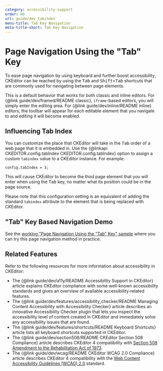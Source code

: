 ```yaml
---
category: accessibility-support
order: 60
url: guide/dev_tabindex
menu-title: Tab Key Navigation
meta-title-short: Tab Key Navigation
---
```

<!--
Copyright (c) 2003-2017, CKSource - Frederico Knabben. All rights reserved.
For licensing, see LICENSE.md.
-->

# Page Navigation Using the "Tab" Key

To ease page navigation by using keyboard and further boost accessibility, CKEditor can be reached by using the <kbd>Tab</kbd> and <kbd>Shift+Tab</kbd> shortcuts that are commonly used for navigating between page elements.

This is a default behavior that works for both classic and inline editors. For {@link guide/dev/framed/README classic}, `iframe`-based editors, you will simply enter the editing area. For {@link guide/dev/inline/README inline} editors, the toolbar will appear for each editable element that you navigate to and editing it will become enabled.

## Influencing Tab Index

You can customize the place that CKEditor will take in the <kbd>Tab</kbd> order of a web page that it is embedded in. Use the {@linkapi CKEDITOR.config.tabIndex CKEDITOR.config.tabIndex} option to assign a custom `tabindex` value to a CKEditor instance. For example:

    config.tabIndex = 3;

This will cause CKEditor to become the third page element that you will enter when using the <kbd>Tab</kbd> key, no matter what its position could be in the page source.

<info-box hint="">
    Please note that this configuration setting is an equivalent of adding the standard <code>tabindex</code> attribute to the element that is being replaced with CKEditor.
</info-box>

## "Tab" Key Based Navigation Demo

See the [working "Page Navigation Using the "Tab" Key" sample](https://sdk.ckeditor.com/samples/tabindex.html) where you can try this page navigation method in practice.

## Related Features

Refer to the following resources for more information about accessibility in CKEditor:

* The {@link guide/dev/a11y/README Accessibility Support in CKEditor} article explains CKEditor compliance with some well-known accessibility standards and gives an overview of available accessibility-related features.
* The {@link guide/dev/features/accessibility_checker/README Managing Content Accessibility with Accessibility Checker} article describes an innovative Accessibility Checker plugin that lets you inspect the accessibility level of content created in CKEditor and immediately solve any accessibility issues that are found.
* The {@link guide/dev/features/shortcuts/README Keyboard Shortcuts} article lists all keyboard shortcuts supported in CKEditor.
* The {@link guide/dev/section508/README CKEditor Section 508 Compliance} article describes CKEditor 4 compatibility with [Section 508 Amendment to the Rehabilitation Act of 1973](http://www.state.gov/m/irm/impact/c32157.htm).
* The {@link guide/dev/wcag/README CKEditor WCAG 2.0 Compliance} article describes CKEditor 4 compatibility with the [Web Content Accessibility Guidelines (WCAG) 2.0](http://www.w3.org/TR/WCAG20/) standard.

